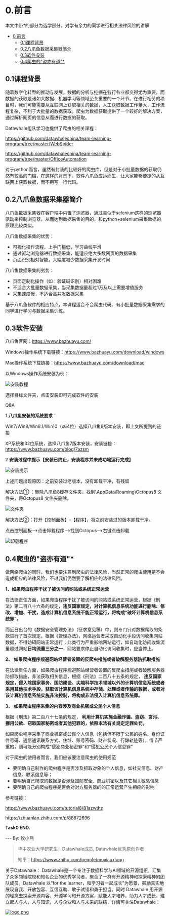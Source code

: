 # 0.前言

本文中带*的部分为选学部分，对学有余力的同学进行相关法律风险的讲解
- [0.前言](#0前言)
  - [0.1课程背景](#01课程背景)
  - [0.2八爪鱼数据采集器简介](#02八爪鱼数据采集器简介)
  - [0.3软件安装](#03软件安装)
  - [0.4爬虫的"盗亦有道"*](#04爬虫的盗亦有道)

## 0.1课程背景

随着数字化转型的推动与发展，数据的分析与挖掘在各行各业都变得尤为重要，而数据的获取是诸如大数据、机器学习等领域至关重要的一个环节。在进行相关的项目时，我们可能需要从互联网上获取相关的数据，人工获取数据工作量大，工作流程复杂，不利于大批量的数据获取。爬虫为数据获取提供了一个较好的解决方案，通过解析网页的信息从而进行数据的获取。

Datawhale组队学习也提供了爬虫的相关课程：

https://github.com/datawhalechina/team-learning-program/tree/master/WebSpider

https://github.com/datawhalechina/team-learning-program/tree/master/OfficeAutomation

对于python而言，虽然有封装的比较好的爬虫库，但是对于小批量数据的获取仍然有较高的门槛，在这样的背景下，软件八爪鱼应运而生，让大家能够便捷的从互联网上获取数据，而不用写一行代码。

## 0.2八爪鱼数据采集器简介

八爪鱼数据采集器在客户端中内置了浏览器，通过类似于selenium这样的浏览器驱动来控制浏览器，从而达到数据采集的目的，和python+selenium采集数据的原理比较类似。

八爪鱼数据采集的优势：

- 可视化操作流程，上手门槛低，学习曲线平滑
- 通过驱动浏览器进行数据采集，能适应绝大多数网页的数据采集
- 页面识别相对智能，大幅度减少数据采集开发时间

八爪鱼数据采集的劣势：

- 页面定制化操作（如：验证码识别）相对困难
- 不适合大批量数据采集，当采集数据量超过1万及以上需要增值服务
- 采集速度慢，不适合高并发数据采集

基于八爪鱼软件的相应特点，本课程适合不会爬虫代码、有小批量数据采集需求的同学进行学习与数据采集训练。

## 0.3软件安装

八爪鱼官网：https://www.bazhuayu.com/

Windows操作系统下载链接：https://www.bazhuayu.com/download/windows

Mac操作系统下载链接：https://www.bazhuayu.com/download/mac

以Windows操作系统安装为例：

![安装教程](./img/1.png)

选择目标文件夹，点击安装即可完成软件的安装

Q&A

1.**八爪鱼安装的系统要求**：

Win7/Win8/Win8.1/Win10（x64位）选择八爪鱼8版本安装，即上文所提到的链接

XP系统和32位系统，选择八爪鱼7版本安装，安装链接：https://www.bazhuayu.com/blog/7azsm

2.**安装过程中提示【安装已终止，安装程序并未成功地运行完成】**

![安装提示](./img/2.png)

上述问题出现原因：之前安装过老版本，没有卸载干净，有残留

解决方法① ：删除八爪鱼8缓存文件夹。找到\AppData\Roaming\Octopus8 文件夹，将Octopus8 文件夹删除。

![文件夹](./img/3.png)

解决方法②：打开【控制面板】-【程序】，将之前安装过的版本卸载干净。

点击控制面板-->点击卸载程序-->找到Octopus-->右键点击卸载

![卸载程序](./img/4.png)

## 0.4爬虫的"盗亦有道"*

做网络爬虫的同时，我们也要注意到爬虫的法律风险，当然正常的爬虫使用是不会造成相应的法律风险，不过我们仍然要了解相应的法律风险。

**1、如果爬虫程序干扰了被访问的网站或系统正常运营**

在法律责任方面，如果爬虫程序干扰了被访问的网站或系统正常运营，根据《刑法》第二百八十六条的规定，**违反国家规定，对计算机信息系统功能进行删除、修改、增加、干扰，造成计算机信息系统不能正常运行，将构成“破坏计算机信息系统罪”。**

而近日出台的《数据安全管理办法》（征求意见稿）中，则专门针对数据爬取的条款进行了首次规定。根据《管理办法》，网络运营者采取自动化手段访问收集网站数据，不得妨碍网站正常运行；此类行为严重影响网站运行，如自动化访问收集流量超过网站**日均流量三分之一**，网站要求停止自动化访问收集时，应当停止。

**2、** **如果爬虫程序规避网站经营者设置的反爬虫措施或者破解服务器防抓取措施**

在法律责任方面，如果爬虫程序规避网站经营者设置的反爬虫措施或者破解服务器防抓取措施，非法获取相关信息，根据《刑法》二百八十五条的规定， **违反国家规定，侵入除国家事务、国防建设、尖端科学技术领域以外的计算机信息系统或者采用其他技术手段，获取该计算机信息系统中存储、处理或者传输的数据，或者对该计算机信息系统实施非法控制，将构成非法侵入计算机信息系统罪。**

**3、** **如果爬虫程序采集的内容涉及商业机密或公民个人信息**

根据《刑法》第二百八十七条的规定， **利用计算机实施金融诈骗、盗窃、贪污、挪用公款、窃取国家秘密或者其他犯罪的，依照本法有关规定定罪处罚。**

如果爬虫程序采集了商业机密或公民个人信息（包括但不限于公民的姓名、身份证件号码、通信通讯联系方式、住址、账号密码、财产状况、行踪轨迹等），情节严重的，则可能分别构成“侵犯商业秘密罪”和“侵犯公民个人信息罪”

对于爬虫的使用者而言，我们应该要注意爬虫的使用规范

- 要明确自己制作的爬虫程序是否涉及抓取对象的个人信息，如社交信息、财产信息、联系信息等；
- 要明确自己爬取的数据是否涉及国防安全、商业机密以及其它相关敏感信息
- 要明确自己的爬虫程序是否会对对方服务器的的正常运营产生相应的影响

参考链接：

https://www.bazhuayu.com/tutorial8/81azwthz

https://zhuanlan.zhihu.com/p/88872696

**Task0  END.**

--- By: 牧小熊

> 华中农业大学研究生，Datawhale成员, Datawhale优秀原创作者
>
> 知乎：https://www.zhihu.com/people/muxiaoxiong

关于Datawhale： Datawhale是一个专注于数据科学与AI领域的开源组织，汇集了众多领域院校和知名企业的优秀学习者，聚合了一群有开源精神和探索精神的团队成员。Datawhale 以“for the learner，和学习者一起成长”为愿景，鼓励真实地展现自我、开放包容、互信互助、敢于试错和勇于担当。同时 Datawhale 用开源的理念去探索开源内容、开源学习和开源方案，赋能人才培养，助力人才成长，建立起人与人，人与知识，人与企业和人与未来的联结，详情可关注Datawhale：

[![logo.png](https://camo.githubusercontent.com/8578ee173c78b587d5058439bbd0b98fa39c173def229a8c3d957e62aac0b649/68747470733a2f2f696d672d626c6f672e6373646e696d672e636e2f323032303039313330313032323639382e706e67237069635f63656e746572)](https://camo.githubusercontent.com/8578ee173c78b587d5058439bbd0b98fa39c173def229a8c3d957e62aac0b649/68747470733a2f2f696d672d626c6f672e6373646e696d672e636e2f323032303039313330313032323639382e706e67237069635f63656e746572)
